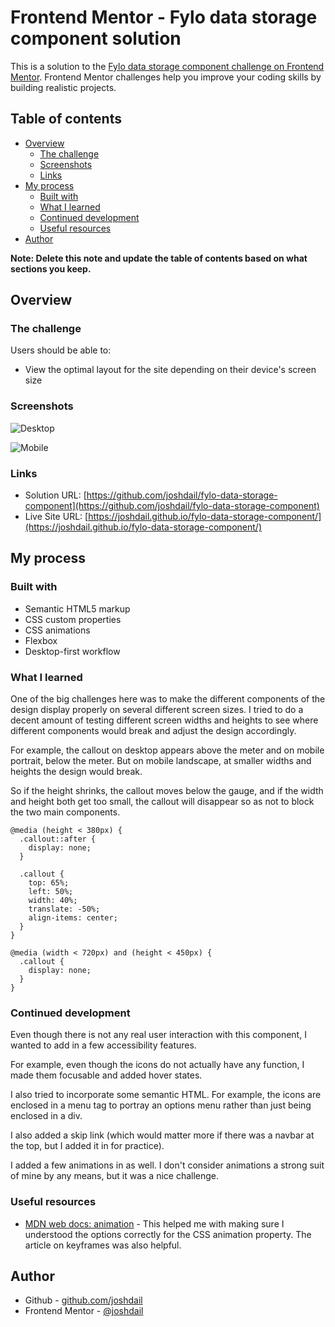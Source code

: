 # Frontend Mentor - Fylo data storage component solution

This is a solution to the [Fylo data storage component challenge on Frontend Mentor](https://www.frontendmentor.io/challenges/fylo-data-storage-component-1dZPRbV5n). Frontend Mentor challenges help you improve your coding skills by building realistic projects.

## Table of contents

- [Overview](#overview)
  - [The challenge](#the-challenge)
  - [Screenshots](#screenshot)
  - [Links](#links)
- [My process](#my-process)
  - [Built with](#built-with)
  - [What I learned](#what-i-learned)
  - [Continued development](#continued-development)
  - [Useful resources](#useful-resources)
- [Author](#author)

**Note: Delete this note and update the table of contents based on what sections you keep.**

## Overview

### The challenge

Users should be able to:

- View the optimal layout for the site depending on their device's screen size

### Screenshots

![Desktop](./images/screenshot-desktop.jpg)

![Mobile](./images/screenshot-mobile.jpg)

### Links

- Solution URL: [https://github.com/joshdail/fylo-data-storage-component](https://github.com/joshdail/fylo-data-storage-component)
- Live Site URL: [https://joshdail.github.io/fylo-data-storage-component/](https://joshdail.github.io/fylo-data-storage-component/)

## My process

### Built with

- Semantic HTML5 markup
- CSS custom properties
- CSS animations
- Flexbox
- Desktop-first workflow

### What I learned

One of the big challenges here was to make the different components of the design display properly on several different screen sizes. I tried to do a decent amount of testing different screen widths and heights to see where different components would break and adjust the design accordingly.

For example, the callout on desktop appears above the meter and on mobile portrait, below the meter. But on mobile landscape, at smaller widths and heights the design would break.

So if the height shrinks, the callout moves below the gauge, and if the width and height both get too small, the callout will disappear so as not to block the two main components.

    @media (height < 380px) {
      .callout::after {
        display: none;
      }

      .callout {
        top: 65%;
        left: 50%;
        width: 40%;
        translate: -50%;
        align-items: center;
      }
    }

    @media (width < 720px) and (height < 450px) {
      .callout {
        display: none;
      }
    }

### Continued development

Even though there is not any real user interaction with this component, I wanted to add in a few accessibility features.

For example, even though the icons do not actually have any function, I made them focusable and added hover states.

I also tried to incorporate some semantic HTML. For example, the icons are enclosed in a menu tag to portray an options menu rather than just being enclosed in a div.

I also added a skip link (which would matter more if there was a navbar at the top, but I added it in for practice).

I added a few animations in as well. I don't consider animations a strong suit of mine by any means, but it was a nice challenge.

### Useful resources

- [MDN web docs: animation](https://developer.mozilla.org/en-US/docs/Web/CSS/animation) - This helped me with making sure I understood the options correctly for the CSS animation property. The article on keyframes was also helpful.

## Author

- Github - [github.com/joshdail](https://github.com/joshdail)
- Frontend Mentor - [@joshdail](https://www.frontendmentor.io/profile/joshdail)

